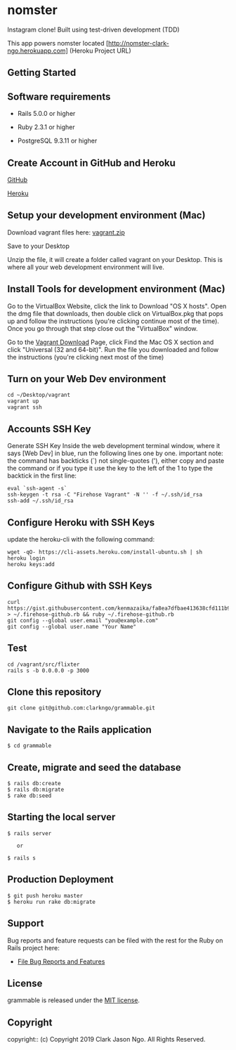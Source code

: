 # nomster

Instagram clone! Built using test-driven development (TDD)

This app powers nomster located [http://nomster-clark-ngo.herokuapp.com] (Heroku Project URL)

## Getting Started

## Software requirements

- Rails 5.0.0 or higher

- Ruby 2.3.1 or higher

- PostgreSQL 9.3.11 or higher

## Create Account in GitHub and Heroku

<a href="https://github.com/">GitHub</a>

<a href="https://www.heroku.com/">Heroku</a>

## Setup your development environment (Mac)

Download vagrant files here: <a href="https://github.com/FirehoseProject/firehose-vagrant-rails5/raw/master/tools/vagrant.zip?raw=true">vagrant.zip</a>

Save to your Desktop

Unzip the file, it will create a folder called vagrant on your Desktop. This is where all your web development environment will live.

## Install Tools for development environment (Mac)

Go to the VirtualBox Website, click the link to Download "OS X hosts". Open the dmg file that downloads, then double click on VirtualBox.pkg that pops up and follow the instructions (you're clicking continue most of the time). Once you go through that step close out the "VirtualBox" window.

Go to the <a href="http://www.vagrantup.com/downloads.html">Vagrant Download</a> Page, click Find the Mac OS X section and click "Universal (32 and 64-bit)". Run the file you downloaded and follow the instructions (you're clicking next most of the time)

## Turn on your Web Dev environment

```
cd ~/Desktop/vagrant
vagrant up
vagrant ssh
```

## Accounts SSH Key

Generate SSH Key
Inside the web development terminal window, where it says [Web Dev] in blue, run the following lines one by one. important note: the command has backticks (`) not single-quotes ('), either copy and paste the command or if you type it use the key to the left of the 1 to type the backtick in the first line:
```
eval `ssh-agent -s`
ssh-keygen -t rsa -C "Firehose Vagrant" -N '' -f ~/.ssh/id_rsa
ssh-add ~/.ssh/id_rsa
```

## Configure Heroku with SSH Keys
update the heroku-cli with the following command:
```
wget -qO- https://cli-assets.heroku.com/install-ubuntu.sh | sh
heroku login
heroku keys:add
```

## Configure Github with SSH Keys
```
curl https://gist.githubusercontent.com/kenmazaika/fa8ea7dfbae413638cfd111b974bc74a/raw/ecb5e91c044d92389d0cfd3c2229e57187384d6d/github_auth.rb  > ~/.firehose-github.rb && ruby ~/.firehose-github.rb
git config --global user.email "you@example.com"
git config --global user.name "Your Name"
```

## Test
```
cd /vagrant/src/flixter
rails s -b 0.0.0.0 -p 3000
```

## Clone this repository
```
git clone git@github.com:clarkngo/grammable.git
```

## Navigate to the Rails application

```
$ cd grammable
```

## Create, migrate and seed the database

 ```
 $ rails db:create
 $ rails db:migrate
 $ rake db:seed
 ```

## Starting the local server

```
$ rails server

   or

$ rails s
```

## Production Deployment

  ```
  $ git push heroku master
  $ heroku run rake db:migrate
  ```

## Support

Bug reports and feature requests can be filed with the rest for the Ruby on Rails project here:

* [File Bug Reports and Features](https://github.com/clarkngo/grammable/issues)

## License

grammable is released under the [MIT license](https://mit-license.org).

## Copyright

copyright:: (c) Copyright 2019 Clark Jason Ngo. All Rights Reserved.
